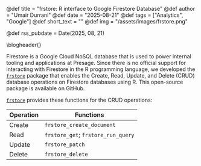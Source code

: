 @def title = "frstore: R interface to Google Firestore Database"
@def author = "Umair Durrani"
@def date = "2025-08-21"
@def tags = ["Analytics", "Google"]
@def short_text = ""
@def img = "/assets/images/frstore.png"

@def rss_pubdate = Date(2025, 08, 21)

\blogheader{}

Firestore is a Google Cloud NoSQL database that is used to power internal tooling and applications at Presage. Since there is no official support for interacting with Firestore in the R programming language, we developed the [`frstore`](https://github.com/Presage-Group/frstore) package that enables the Create, Read, Update, and Delete (CRUD) database operations on Firestore databases using R. This open-source package is available on GitHub.

[`frstore`](https://github.com/Presage-Group/frstore) provides these functions for the CRUD operations:

| Operation | Functions |
|-----------|-----------|
| Create    | `frstore_create_document` |
| Read      | `frstore_get`; `frstore_run_query` |
| Update    | `frstore_patch` |
| Delete    | `frstore_delete` |
